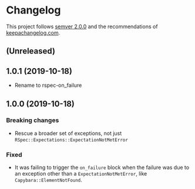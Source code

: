 # Changelog

This project follows [semver 2.0.0](http://semver.org/spec/v2.0.0.html) and the
recommendations of [keepachangelog.com](http://keepachangelog.com/).

## (Unreleased)

## 1.0.1 (2019-10-18)
- Rename to rspec-on_failure

## 1.0.0 (2019-10-18)

### Breaking changes
- Rescue a broader set of exceptions, not just `RSpec::Expectations::ExpectationNotMetError`

### Fixed
- It was failing to trigger the `on_failure` block when the failure was due to an
  exception other than a `ExpectationNotMetError`, like `Capybara::ElementNotFound`.

